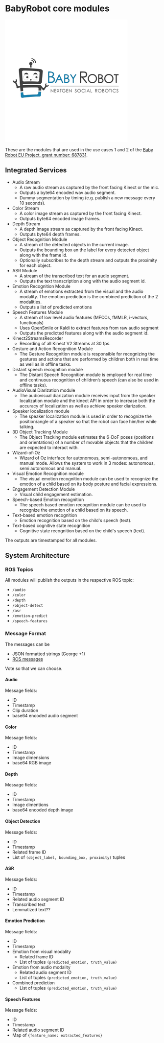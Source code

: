 # BabyRobot core modules

![MagPuzzle Scenario Picture](logoBabyRobot.png)

These are the modules that are used in the use cases 1 and 2 of the [Baby Robot EU Project, grant number: 687831](http://babyrobot.eu/).


## Integrated Services

- Audio Stream
  - A raw audio stream as captured by the front facing Kinect or the mic. 
  - Outputs a byte64 encoded wav audio segment.
  - Dummy segmentation by timing (e.g. publish a new message every 10 seconds).
- Color Stream
  - A color image stream as captured by the front facing Kinect.
  - Outputs byte64 encoded image frames.
- Depth Stream
  - A depth image stream as captured by the front facing Kinect.
  - Outputs byte64 depth frames.
- Object Recognition Module
  - A stream of the detected objects in the current image.
  - Outputs the bounding box an the label for every detected object along with the frame id.
  - Optionally subscribes to the depth stream and outputs the proximity for each object. 
- ASR Module
  - A stream of the transcribed text for an audio segment.
  - Outputs the text transcription along with the audio segment id.
- Emotion Recognition Module
  - A stream of emotions extracted from the visual and the audio modality. 
    The emotion prediction is the combined prediction of the 2 modalities.
  - Outputs a list of predicted emotions
- Speech Features Module
  - A stream of low level audio features (MFCCs, fMMLR, i-vectors, functionals)
  - Uses OpenSmile or Kaldi to extract features from raw audio segment
  - Outputs the predicted features along with the audio segment id.
- Kinect2StreamsRecorder
  - Recording of all Kinect V2 Streams at 30 fps.
- Gesture and Action Recognition Module
  - The Gesture Recognition module is responsible for recognizing the gestures and actions that are performed by children both in real time as well as in offline tasks. 
-  Distant speech recognition module 
    - The Distant Speech Recognition module is employed for real time and continuous recognition of children’s speech (can also be used in offline tasks).
- AudioVisual Diarization module
  - The audiovisual diarization module receives input from the speaker localization module and the kinect API in order to increase both the accuracy of localization as well as achieve speaker diarization. 
- Speaker localization module
    - The speaker localization module is used in order to recognize the position/angle of a speaker so that the robot can face him/her while talking. 
- 3D Object Tracking Module
  - The Object Tracking module estimates the 6-DoF poses (positions and orientations) of a number of movable objects that the children are expected to interact with.
- Wizard-of-Oz
  - Wizard of Oz interface for autonomous, semi-autonomous, and manual mode. Allows the system to work in 3 modes: autonomous, semi autonomous and manual.
- Visual Emotion Recognition module 
  - The visual emotion recognition module can be used to recognize the emotion of a child based on its body posture and facial expressions. 
- Engagement Detection Module
  - Visual child engagement estimation.
- Speech-based Emotion recognition
  - The speech based emotion recognition module can be used to recognize the emotion of a child based on its speech.
- Text-based emotion recognition
  - Emotion recognition based on the child's speech (text).
- Text-based cognitive state recognition
  - Cognitive state recognition based on the child's speech (text).


The outputs are timestamped for all modules.

## System Architecture

### ROS Topics

All modules will publish the outputs in the respective ROS topic:
- `/audio`
- `/color`
- `/depth` 
- `/object-detect`
- `/asr`
- `/emotion-predict`
- `/speech-features`

### Message Format

The messages can be 
- JSON formatted strings (George +1)
- [ROS messages](http://wiki.ros.org/msg) 

Vote so that we can choose.

#### Audio

Message fields:
- ID
- Timestamp
- Clip duration
- base64 encoded audio segment

#### Color

Message fields:
- ID
- Timestamp
- Image dimensions
- base64 RGB image

#### Depth

Message fields:
- ID
- Timestamp
- Image dimentions
- base64 encoded depth image

#### Object Detection

Message fields:
- ID
- Timestamp
- Related frame ID
- List of `(object_label, bounding_box, proximity)` tuples

#### ASR

Message fields:
- ID
- Timestamp
- Related audio segment ID
- Transcribed text
- Lemmatized text??

#### Emotion Prediction

Message fields:
- ID
- Timestamp
- Emotion from visual modality
  - Related frame ID
  - List of tuples `(predicted_emotion, truth_value)`
- Emotion from audio modality
  - Related audio segment ID
  - List of tuples `(predicted_emotion, truth_value)`
- Combined prediction
  - List of tuples `(predicted_emotion, truth_value)`
  
#### Speech Features

Message fields:
- ID
- Timestamp
- Related audio segment ID
- Map of `{feature_name: extracted_features}`
